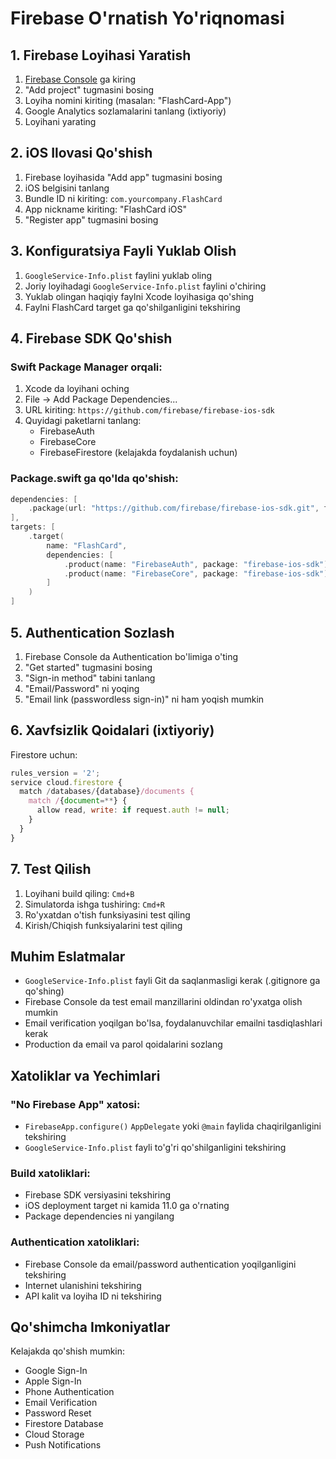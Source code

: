# Firebase O'rnatish Yo'riqnomasi

## 1. Firebase Loyihasi Yaratish

1. [Firebase Console](https://console.firebase.google.com/) ga kiring
2. "Add project" tugmasini bosing
3. Loyiha nomini kiriting (masalan: "FlashCard-App")
4. Google Analytics sozlamalarini tanlang (ixtiyoriy)
5. Loyihani yarating

## 2. iOS Ilovasi Qo'shish

1. Firebase loyihasida "Add app" tugmasini bosing
2. iOS belgisini tanlang
3. Bundle ID ni kiriting: `com.yourcompany.FlashCard`
4. App nickname kiriting: "FlashCard iOS"
5. "Register app" tugmasini bosing

## 3. Konfiguratsiya Fayli Yuklab Olish

1. `GoogleService-Info.plist` faylini yuklab oling
2. Joriy loyihadagi `GoogleService-Info.plist` faylini o'chiring
3. Yuklab olingan haqiqiy faylni Xcode loyihasiga qo'shing
4. Faylni FlashCard target ga qo'shilganligini tekshiring

## 4. Firebase SDK Qo'shish

### Swift Package Manager orqali:

1. Xcode da loyihani oching
2. File → Add Package Dependencies...
3. URL kiriting: `https://github.com/firebase/firebase-ios-sdk`
4. Quyidagi paketlarni tanlang:
   - FirebaseAuth
   - FirebaseCore
   - FirebaseFirestore (kelajakda foydalanish uchun)

### Package.swift ga qo'lda qo'shish:

```swift
dependencies: [
    .package(url: "https://github.com/firebase/firebase-ios-sdk.git", from: "10.0.0")
],
targets: [
    .target(
        name: "FlashCard",
        dependencies: [
            .product(name: "FirebaseAuth", package: "firebase-ios-sdk"),
            .product(name: "FirebaseCore", package: "firebase-ios-sdk")
        ]
    )
]
```

## 5. Authentication Sozlash

1. Firebase Console da Authentication bo'limiga o'ting
2. "Get started" tugmasini bosing
3. "Sign-in method" tabini tanlang
4. "Email/Password" ni yoqing
5. "Email link (passwordless sign-in)" ni ham yoqish mumkin

## 6. Xavfsizlik Qoidalari (ixtiyoriy)

Firestore uchun:
```javascript
rules_version = '2';
service cloud.firestore {
  match /databases/{database}/documents {
    match /{document=**} {
      allow read, write: if request.auth != null;
    }
  }
}
```

## 7. Test Qilish

1. Loyihani build qiling: `Cmd+B`
2. Simulatorda ishga tushiring: `Cmd+R`
3. Ro'yxatdan o'tish funksiyasini test qiling
4. Kirish/Chiqish funksiyalarini test qiling

## Muhim Eslatmalar

- `GoogleService-Info.plist` fayli Git da saqlanmasligi kerak (.gitignore ga qo'shing)
- Firebase Console da test email manzillarini oldindan ro'yxatga olish mumkin
- Email verification yoqilgan bo'lsa, foydalanuvchilar emailni tasdiqlashlari kerak
- Production da email va parol qoidalarini sozlang

## Xatoliklar va Yechimlari

### "No Firebase App" xatosi:
- `FirebaseApp.configure()` `AppDelegate` yoki `@main` faylida chaqirilganligini tekshiring
- `GoogleService-Info.plist` fayli to'g'ri qo'shilganligini tekshiring

### Build xatoliklari:
- Firebase SDK versiyasini tekshiring
- iOS deployment target ni kamida 11.0 ga o'rnating
- Package dependencies ni yangilang

### Authentication xatoliklari:
- Firebase Console da email/password authentication yoqilganligini tekshiring
- Internet ulanishini tekshiring
- API kalit va loyiha ID ni tekshiring

## Qo'shimcha Imkoniyatlar

Kelajakda qo'shish mumkin:
- Google Sign-In
- Apple Sign-In
- Phone Authentication
- Email Verification
- Password Reset
- Firestore Database
- Cloud Storage
- Push Notifications 